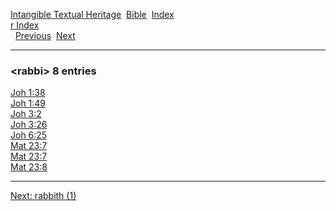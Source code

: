 [Intangible Textual Heritage](../../index)  [Bible](../index) 
[Index](index)   
[r Index](_r_)  
  [Previous](c09079)  [Next](c09081) 

------------------------------------------------------------------------

### &lt;rabbi&gt; 8 entries

[Joh 1:38](../kjv/joh001.htm#038)  
[Joh 1:49](../kjv/joh001.htm#049)  
[Joh 3:2](../kjv/joh003.htm#002)  
[Joh 3:26](../kjv/joh003.htm#026)  
[Joh 6:25](../kjv/joh006.htm#025)  
[Mat 23:7](../kjv/mat023.htm#007)  
[Mat 23:7](../kjv/mat023.htm#007)  
[Mat 23:8](../kjv/mat023.htm#008)  

------------------------------------------------------------------------

[Next: rabbith (1)](c09081)
